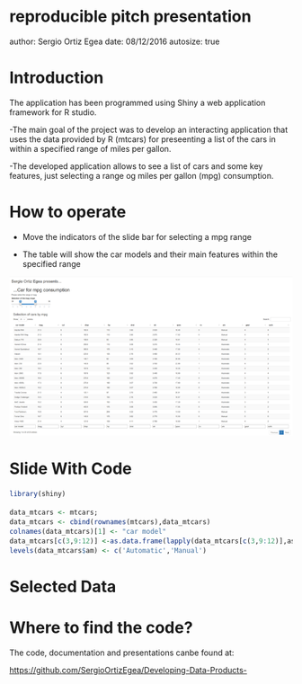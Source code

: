 reproducible pitch presentation
========================================================
author: Sergio Ortiz Egea
date: 08/12/2016
autosize: true

Introduction
========================================================

The application has been programmed using Shiny a web application 
framework for R studio.

-The main goal of the project was to develop an interacting  application that uses the data provided by R (mtcars) for preseenting a list of the cars in within a specified range of miles per gallon.

-The developed application allows to see a list of cars and some key features, just selecting a range og miles per gallon (mpg) consumption.

How to operate
========================================================

- Move the indicators of the slide bar for selecting a mpg range

- The table will show the car models and their main features within the specified range

![Main screenshot](AppScreenshot.png)

Slide With Code 
========================================================


```r
library(shiny)

data_mtcars <- mtcars;
data_mtcars <- cbind(rownames(mtcars),data_mtcars)
colnames(data_mtcars)[1] <- "car model"
data_mtcars[c(3,9:12)] <-as.data.frame(lapply(data_mtcars[c(3,9:12)],as.factor))
levels(data_mtcars$am) <- c('Automatic','Manual')
```

Selected Data
========================================================



Where to find the code?
========================================================

The code, documentation and presentations canbe found at:

https://github.com/SergioOrtizEgea/Developing-Data-Products-
